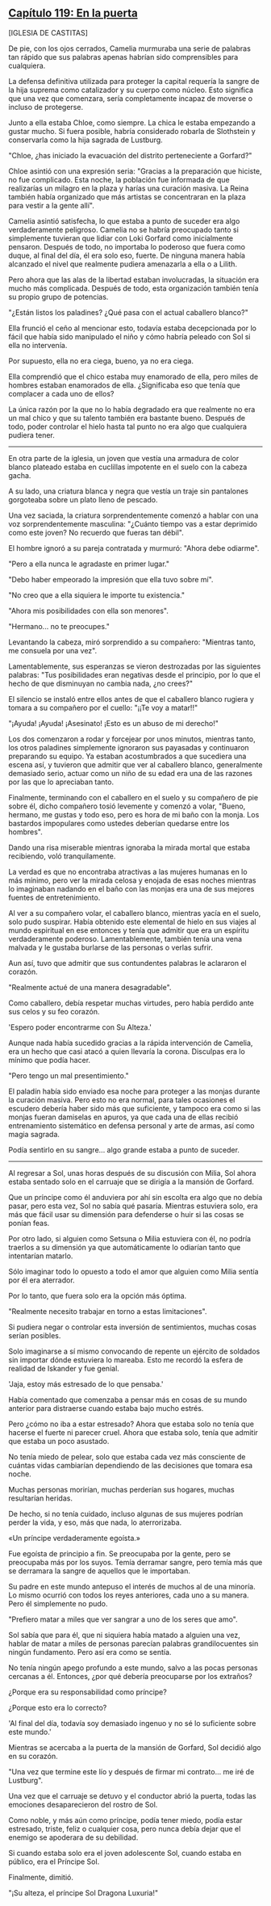 
## [Capítulo 119: En la puerta](https://novelnext.dramanovels.io/nc/son-of-the-hero-king/chapter-119-at-the-door-step "Capítulo 119: En la puerta")


[IGLESIA DE CASTITAS]

De pie, con los ojos cerrados, Camelia murmuraba una serie de palabras tan rápido que sus palabras apenas habrían sido comprensibles para cualquiera.

La defensa definitiva utilizada para proteger la capital requería la sangre de la hija suprema como catalizador y su cuerpo como núcleo. Esto significa que una vez que comenzara, sería completamente incapaz de moverse o incluso de protegerse.

Junto a ella estaba Chloe, como siempre. La chica le estaba empezando a gustar mucho. Si fuera posible, habría considerado robarla de Slothstein y conservarla como la hija sagrada de Lustburg. 

"Chloe, ¿has iniciado la evacuación del distrito perteneciente a Gorfard?"

Chloe asintió con una expresión seria: "Gracias a la preparación que hiciste, no fue complicado. Esta noche, la población fue informada de que realizarías un milagro en la plaza y harías una curación masiva. La Reina también había organizado que más artistas se concentraran en la plaza para vestir a la gente allí".

Camelia asintió satisfecha, lo que estaba a punto de suceder era algo verdaderamente peligroso. Camelia no se habría preocupado tanto si simplemente tuvieran que lidiar con Loki Gorfard como inicialmente pensaron. Después de todo, no importaba lo poderoso que fuera como duque, al final del día, él era solo eso, fuerte. De ninguna manera había alcanzado el nivel que realmente pudiera amenazarla a ella o a Lilith.

Pero ahora que las alas de la libertad estaban involucradas, la situación era mucho más complicada. Después de todo, esta organización también tenía su propio grupo de potencias.

"¿Están listos los paladines? ¿Qué pasa con el actual caballero blanco?"

Ella frunció el ceño al mencionar esto, todavía estaba decepcionada por lo fácil que había sido manipulado el niño y cómo habría peleado con Sol si ella no intervenía. 

Por supuesto, ella no era ciega, bueno, ya no era ciega.

Ella comprendió que el chico estaba muy enamorado de ella, pero miles de hombres estaban enamorados de ella. ¿Significaba eso que tenía que complacer a cada uno de ellos?

La única razón por la que no lo había degradado era que realmente no era un mal chico y que su talento también era bastante bueno. Después de todo, poder controlar el hielo hasta tal punto no era algo que cualquiera pudiera tener. 

----

En otra parte de la iglesia, un joven que vestía una armadura de color blanco plateado estaba en cuclillas impotente en el suelo con la cabeza gacha.

A su lado, una criatura blanca y negra que vestía un traje sin pantalones gorgoteaba sobre un plato lleno de pescado.

Una vez saciada, la criatura sorprendentemente comenzó a hablar con una voz sorprendentemente masculina: "¿Cuánto tiempo vas a estar deprimido como este joven? No recuerdo que fueras tan débil".

El hombre ignoró a su pareja contratada y murmuró: "Ahora debe odiarme".

"Pero a ella nunca le agradaste en primer lugar."

"Debo haber empeorado la impresión que ella tuvo sobre mí".

"No creo que a ella siquiera le importe tu existencia."

"Ahora mis posibilidades con ella son menores".

"Hermano... no te preocupes."

Levantando la cabeza, miró sorprendido a su compañero: "Mientras tanto, me consuela por una vez".

Lamentablemente, sus esperanzas se vieron destrozadas por las siguientes palabras: "Tus posibilidades eran negativas desde el principio, por lo que el hecho de que disminuyan no cambia nada, ¿no crees?"

El silencio se instaló entre ellos antes de que el caballero blanco rugiera y tomara a su compañero por el cuello: "¡¡Te voy a matar!!"

"¡Ayuda! ¡Ayuda! ¡Asesinato! ¡Esto es un abuso de mi derecho!"

Los dos comenzaron a rodar y forcejear por unos minutos, mientras tanto, los otros paladines simplemente ignoraron sus payasadas y continuaron preparando su equipo. Ya estaban acostumbrados a que sucediera una escena así, y tuvieron que admitir que ver al caballero blanco, generalmente demasiado serio, actuar como un niño de su edad era una de las razones por las que lo apreciaban tanto. 

Finalmente, terminando con el caballero en el suelo y su compañero de pie sobre él, dicho compañero tosió levemente y comenzó a volar, "Bueno, hermano, me gustas y todo eso, pero es hora de mi baño con la monja. Los bastardos impopulares como ustedes deberían quedarse entre los hombres".

Dando una risa miserable mientras ignoraba la mirada mortal que estaba recibiendo, voló tranquilamente.

La verdad es que no encontraba atractivas a las mujeres humanas en lo más mínimo, pero ver la mirada celosa y enojada de esas noches mientras lo imaginaban nadando en el baño con las monjas era una de sus mejores fuentes de entretenimiento.

Al ver a su compañero volar, el caballero blanco, mientras yacía en el suelo, solo pudo suspirar. Había obtenido este elemental de hielo en sus viajes al mundo espiritual en ese entonces y tenía que admitir que era un espíritu verdaderamente poderoso. Lamentablemente, también tenía una vena malvada y le gustaba burlarse de las personas o verlas sufrir.

Aun así, tuvo que admitir que sus contundentes palabras le aclararon el corazón. 

"Realmente actué de una manera desagradable".

Como caballero, debía respetar muchas virtudes, pero había perdido ante sus celos y su feo corazón.

'Espero poder encontrarme con Su Alteza.'

Aunque nada había sucedido gracias a la rápida intervención de Camelia, era un hecho que casi atacó a quien llevaría la corona. Disculpas era lo mínimo que podía hacer.

"Pero tengo un mal presentimiento."

El paladín había sido enviado esa noche para proteger a las monjas durante la curación masiva. Pero esto no era normal, para tales ocasiones el escudero debería haber sido más que suficiente, y tampoco era como si las monjas fueran damiselas en apuros, ya que cada una de ellas recibió entrenamiento sistemático en defensa personal y arte de armas, así como magia sagrada.

Podía sentirlo en su sangre... algo grande estaba a punto de suceder.

-----

Al regresar a Sol, unas horas después de su discusión con Milia, Sol ahora estaba sentado solo en el carruaje que se dirigía a la mansión de Gorfard.

Que un príncipe como él anduviera por ahí sin escolta era algo que no debía pasar, pero esta vez, Sol no sabía qué pasaría. Mientras estuviera solo, era más que fácil usar su dimensión para defenderse o huir si las cosas se ponían feas.

Por otro lado, si alguien como Setsuna o Milia estuviera con él, no podría traerlos a su dimensión ya que automáticamente lo odiarían tanto que intentarían matarlo.

Sólo imaginar todo lo opuesto a todo el amor que alguien como Milia sentía por él era aterrador.

Por lo tanto, que fuera solo era la opción más óptima.

"Realmente necesito trabajar en torno a estas limitaciones".

Si pudiera negar o controlar esta inversión de sentimientos, muchas cosas serían posibles.

Solo imaginarse a sí mismo convocando de repente un ejército de soldados sin importar dónde estuviera lo mareaba. Esto me recordó la esfera de realidad de Iskander y fue genial.

'Jaja, estoy más estresado de lo que pensaba.'

Había comentado que comenzaba a pensar más en cosas de su mundo anterior para distraerse cuando estaba bajo mucho estrés.

Pero ¿cómo no iba a estar estresado? Ahora que estaba solo no tenía que hacerse el fuerte ni parecer cruel. Ahora que estaba solo, tenía que admitir que estaba un poco asustado.

No tenía miedo de pelear, solo que estaba cada vez más consciente de cuántas vidas cambiarían dependiendo de las decisiones que tomara esa noche.

Muchas personas morirían, muchas perderían sus hogares, muchas resultarían heridas. 

De hecho, si no tenía cuidado, incluso algunas de sus mujeres podrían perder la vida, y eso, más que nada, lo aterrorizaba.

«Un príncipe verdaderamente egoísta.»

Fue egoísta de principio a fin. Se preocupaba por la gente, pero se preocupaba más por los suyos. Temía derramar sangre, pero temía más que se derramara la sangre de aquellos que le importaban.

Su padre en este mundo antepuso el interés de muchos al de una minoría. Lo mismo ocurrió con todos los reyes anteriores, cada uno a su manera. Pero él simplemente no pudo.

"Prefiero matar a miles que ver sangrar a uno de los seres que amo".

Sol sabía que para él, que ni siquiera había matado a alguien una vez, hablar de matar a miles de personas parecían palabras grandilocuentes sin ningún fundamento. Pero así era como se sentía.

No tenía ningún apego profundo a este mundo, salvo a las pocas personas cercanas a él. Entonces, ¿por qué debería preocuparse por los extraños?

¿Porque era su responsabilidad como príncipe?

¿Porque esto era lo correcto?

'Al final del día, todavía soy demasiado ingenuo y no sé lo suficiente sobre este mundo.'

Mientras se acercaba a la puerta de la mansión de Gorfard, Sol decidió algo en su corazón.

"Una vez que termine este lío y después de firmar mi contrato... me iré de Lustburg".

Una vez que el carruaje se detuvo y el conductor abrió la puerta, todas las emociones desaparecieron del rostro de Sol.

Como noble, y más aún como príncipe, podía tener miedo, podía estar estresado, triste, feliz o cualquier cosa, pero nunca debía dejar que el enemigo se apoderara de su debilidad.

Si cuando estaba solo era el joven adolescente Sol, cuando estaba en público, era el Príncipe Sol.

Finalmente, dimitió.

"¡Su alteza, el príncipe Sol Dragona Luxuria!"